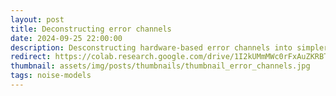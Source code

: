 ```yaml
---
layout: post
title: Deconstructing error channels 
date: 2024-09-25 22:00:00
description: Desconstructing hardware-based error channels into simpler noise models that are more readable.
redirect: https://colab.research.google.com/drive/1I2kUMmMWc0rFxAuZKRBTdiCrpVJFHOIQ?usp=sharing
thumbnail: assets/img/posts/thumbnails/thumbnail_error_channels.jpg
tags: noise-models
---
```

